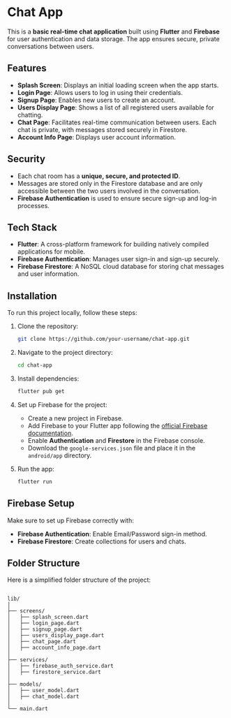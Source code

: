 # Chat App

This is a **basic real-time chat application** built using **Flutter** and **Firebase** for user authentication and data storage. The app ensures secure, private conversations between users.

## Features

- **Splash Screen**: Displays an initial loading screen when the app starts.
- **Login Page**: Allows users to log in using their credentials.
- **Signup Page**: Enables new users to create an account.
- **Users Display Page**: Shows a list of all registered users available for chatting.
- **Chat Page**: Facilitates real-time communication between users. Each chat is private, with messages stored securely in Firestore.
- **Account Info Page**: Displays user account information.

## Security

- Each chat room has a **unique, secure, and protected ID**.
- Messages are stored only in the Firestore database and are only accessible between the two users involved in the conversation.
- **Firebase Authentication** is used to ensure secure sign-up and log-in processes.

## Tech Stack

- **Flutter**: A cross-platform framework for building natively compiled applications for mobile.
- **Firebase Authentication**: Manages user sign-in and sign-up securely.
- **Firebase Firestore**: A NoSQL cloud database for storing chat messages and user information.

## Installation

To run this project locally, follow these steps:

1. Clone the repository:

    ```bash
    git clone https://github.com/your-username/chat-app.git
    ```

2. Navigate to the project directory:

    ```bash
    cd chat-app
    ```

3. Install dependencies:

    ```bash
    flutter pub get
    ```

4. Set up Firebase for the project:

    - Create a new project in Firebase.
    - Add Firebase to your Flutter app following the [official Firebase documentation](https://firebase.flutter.dev/docs/overview/).
    - Enable **Authentication** and **Firestore** in the Firebase console.
    - Download the `google-services.json` file and place it in the `android/app` directory.

5. Run the app:

    ```bash
    flutter run
    ```

## Firebase Setup

Make sure to set up Firebase correctly with:

- **Firebase Authentication**: Enable Email/Password sign-in method.
- **Firebase Firestore**: Create collections for users and chats.

## Folder Structure

Here is a simplified folder structure of the project:

```

lib/
│
├── screens/
│   ├── splash_screen.dart
│   ├── login_page.dart
│   ├── signup_page.dart
│   ├── users_display_page.dart
│   ├── chat_page.dart
│   ├── account_info_page.dart
│
├── services/
│   ├── firebase_auth_service.dart
│   ├── firestore_service.dart
│
├── models/
│   ├── user_model.dart
│   ├── chat_model.dart
│
└── main.dart
```
